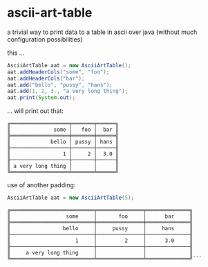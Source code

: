 # ascii-art-table

a trivial way to print data to a table in ascii over java (without much configuration possibilities)

this ...

```java
AsciiArtTable aat = new AsciiArtTable();
aat.addHeaderCols("some", "foo");
aat.addHeaderCols("bar");
aat.add("bello", "pussy", "hans");
aat.add(1, 2, 3., "a very long thing");
aat.print(System.out);
```

... will print out that:

```
╔═══════════════════╤═══════╤══════╗
║              some │   foo │  bar ║
╠═══════════════════╪═══════╪══════╣
║             bello │ pussy │ hans ║
╟───────────────────┼───────┼──────╢
║                 1 │     2 │  3.0 ║
╟───────────────────┼───────┼──────╢
║ a very long thing │       │      ║
╚═══════════════════╧═══════╧══════╝
```
    
use of another padding:

```java
AsciiArtTable aat = new AsciiArtTable(5);
```

```
╔═══════════════════════════╤═══════════════╤══════════════╗
║                  some     │       foo     │      bar     ║
╠═══════════════════════════╪═══════════════╪══════════════╣
║                 bello     │     pussy     │     hans     ║
╟───────────────────────────┼───────────────┼──────────────╢
║                     1     │         2     │      3.0     ║
╟───────────────────────────┼───────────────┼──────────────╢
║     a very long thing     │               │              ║
╚═══════════════════════════╧═══════════════╧══════════════╝```